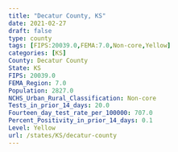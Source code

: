 ```yaml
---
title: "Decatur County, KS"
date: 2021-02-27
draft: false
type: county
tags: [FIPS:20039.0,FEMA:7.0,Non-core,Yellow]
categories: [KS]
County: Decatur County
State: KS
FIPS: 20039.0
FEMA_Region: 7.0
Population: 2827.0
NCHS_Urban_Rural_Classification: Non-core
Tests_in_prior_14_days: 20.0
Fourteen_day_test_rate_per_100000: 707.0
Percent_Positivity_in_prior_14_days: 0.1
Level: Yellow
url: /states/KS/decatur-county
---
```



